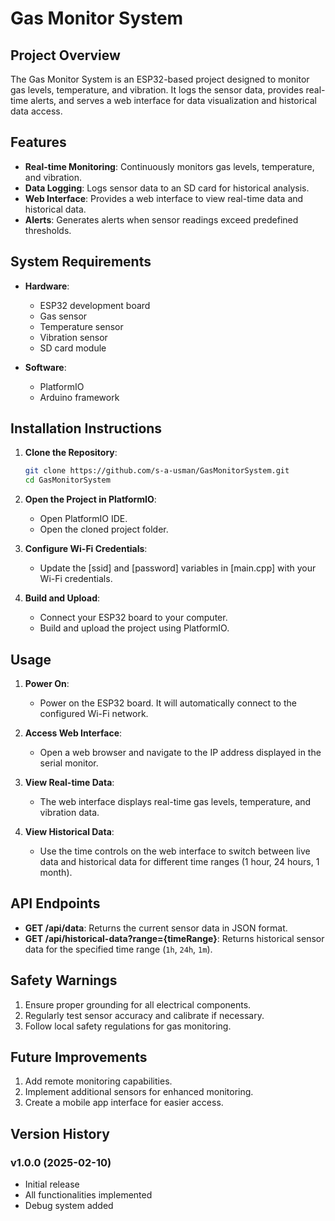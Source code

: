 # Gas Monitor System

## Project Overview

The Gas Monitor System is an ESP32-based project designed to monitor gas levels, temperature, and vibration. It logs the sensor data, provides real-time alerts, and serves a web interface for data visualization and historical data access.

## Features

- **Real-time Monitoring**: Continuously monitors gas levels, temperature, and vibration.
- **Data Logging**: Logs sensor data to an SD card for historical analysis.
- **Web Interface**: Provides a web interface to view real-time data and historical data.
- **Alerts**: Generates alerts when sensor readings exceed predefined thresholds.

## System Requirements

- **Hardware**:
  - ESP32 development board
  - Gas sensor
  - Temperature sensor
  - Vibration sensor
  - SD card module

- **Software**:
  - PlatformIO
  - Arduino framework

## Installation Instructions

1. **Clone the Repository**:
    ```sh
    git clone https://github.com/s-a-usman/GasMonitorSystem.git
    cd GasMonitorSystem
    ```

2. **Open the Project in PlatformIO**:
    - Open PlatformIO IDE.
    - Open the cloned project folder.

3. **Configure Wi-Fi Credentials**:
    - Update the [ssid] and [password] variables in [main.cpp] with your Wi-Fi credentials.

4. **Build and Upload**:
    - Connect your ESP32 board to your computer.
    - Build and upload the project using PlatformIO.

## Usage

1. **Power On**:
    - Power on the ESP32 board. It will automatically connect to the configured Wi-Fi network.

2. **Access Web Interface**:
    - Open a web browser and navigate to the IP address displayed in the serial monitor.

3. **View Real-time Data**:
    - The web interface displays real-time gas levels, temperature, and vibration data.

4. **View Historical Data**:
    - Use the time controls on the web interface to switch between live data and historical data for different time ranges (1 hour, 24 hours, 1 month).


## API Endpoints

- **GET /api/data**: Returns the current sensor data in JSON format.
- **GET /api/historical-data?range={timeRange}**: Returns historical sensor data for the specified time range (`1h`, `24h`, `1m`).

## Safety Warnings

1. Ensure proper grounding for all electrical components.
2. Regularly test sensor accuracy and calibrate if necessary.
3. Follow local safety regulations for gas monitoring.

## Future Improvements

1. Add remote monitoring capabilities.
2. Implement additional sensors for enhanced monitoring.
3. Create a mobile app interface for easier access.


## Version History

### v1.0.0 (2025-02-10)
- Initial release
- All functionalities implemented
- Debug system added